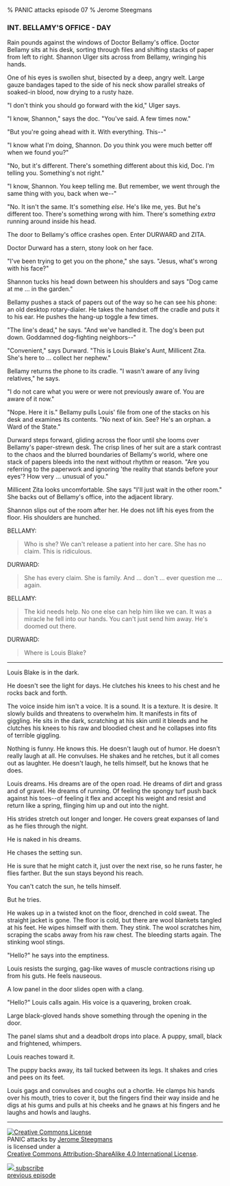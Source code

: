 % PANIC attacks episode 07
% Jerome Steegmans

### INT. BELLAMY'S OFFICE - DAY

Rain pounds against the windows of Doctor Bellamy's office. Doctor Bellamy
sits at his desk, sorting through files and shifting stacks of paper from
left to right.  Shannon Ulger sits across from Bellamy, wringing his hands.

One of his eyes is swollen shut, bisected by a deep, angry welt. Large gauze
bandages taped to the side of his neck show parallel streaks of soaked-in
blood, now drying to a rusty haze.

"I don't think you should go forward with the kid," Ulger says.

<!-- more -->

"I know, Shannon," says the doc. "You've said. A few times now."

"But you're going ahead with it. With everything. This--"

"I know what I'm doing, Shannon. Do you think you were much better off when
we found you?"

"No, but it's different. There's something different about this kid, Doc. I'm telling you. Something's not right."

"I know, Shannon. You keep telling me. But remember, we went through the same thing with you, back when we--"

"No. It isn't the same. It's something *else.* He's like me, yes. But he's
different too. There's something wrong with him. There's something *extra* running around inside his head.

The door to Bellamy's office crashes open. Enter DURWARD and ZITA.

Doctor Durward has a stern, stony look on her face. 

"I've been trying to get you on the phone," she says. "Jesus, what's wrong
with his face?"

Shannon tucks his head down between his shoulders and says "Dog came at me
... in the garden." 

Bellamy pushes a stack of papers out of the way so he can see his phone: an old desktop rotary-dialer. He takes the handset off the cradle and puts it to his ear. He pushes the hang-up toggle a few times.

"The line's dead," he says. "And we've handled it. The dog's been put down.
Goddamned dog-fighting neighbors--" 

"Convenient," says Durward. "This is Louis Blake's Aunt, Millicent Zita. She's here to ... collect her nephew."

Bellamy returns the phone to its cradle. "I wasn't aware of any living relatives," he says. 

"I do not care what you were or were not previously aware of. You are aware of it now."

"Nope. Here it is." Bellamy pulls Louis' file from one of the stacks on his desk and examines its contents. "No next of kin. See? He's an orphan. a Ward of the State."

Durward steps forward, gliding across the floor until she looms over Bellamy's paper-strewn desk. The crisp lines of her suit are a stark contrast to the chaos and the blurred boundaries of Bellamy's world, where one stack of papers bleeds into the next without rhythm or reason. "Are you referring to the paperwork and ignoring 'the reality that stands before your eyes'? How very ... unusual of you." 

Millicent Zita looks uncomfortable. She says "I'll just wait in the other room." She backs out of Bellamy's office, into the adjacent library.

Shannon slips out of the room after her. He does not lift his eyes from the floor. His shoulders are hunched.

BELLAMY:

> Who is she? We can't release a patient into her care. She has no claim. This is ridiculous.

DURWARD:

> She has every claim. She is family. And ... don't ... ever question me ... again.

BELLAMY:

> The kid needs help. No one else can help him like we can. It was a miracle he fell into our hands. You can't just send him away. He's doomed out there. 

DURWARD:

> Where is Louis Blake?  

---

Louis Blake is in the dark. 

He doesn't see the light for days. He clutches his knees to his chest and he rocks back and forth. 

The voice inside him isn't a voice. It is a sound. It is a texture. It is desire. It slowly builds and threatens to overwhelm him. It manifests in fits of giggling. He sits in the dark, scratching at his skin until it bleeds and he clutches his knees to his raw and bloodied chest and he collapses into fits of terrible giggling.

Nothing is funny. He knows this. He doesn't laugh out of humor. He doesn't
really laugh at all. He convulses. He shakes and he retches, but it all comes out as laughter. He doesn't laugh, he tells himself, but he knows that he does.

Louis dreams. His dreams are of the open road. He dreams of dirt and grass and of gravel. He dreams of running. Of feeling the spongy turf push back against his toes--of feeling it flex and accept his weight and resist and return like a spring, flinging him up and out into the night.  

His strides stretch out longer and longer. He covers great expanses of land as he flies through the night. 

He is naked in his dreams. 

He chases the setting sun. 

He is sure that he might catch it, just over the next rise, so he runs faster, he flies farther. But the sun stays beyond his reach.

You can't catch the sun, he tells himself.

But he tries.

He wakes up in a twisted knot on the floor, drenched in cold sweat. The
straight jacket is gone. The floor is cold, but there are wool blankets tangled at his feet. He wipes himself with them. They stink. The wool scratches him, scraping the scabs away from his raw chest. The bleeding starts again. The stinking wool stings.

"Hello?" he says into the emptiness.

Louis resists the surging, gag-like waves of muscle contractions rising up
from his guts. He feels nauseous.

A low panel in the door slides open with a clang. 

"Hello?" Louis calls again. His voice is a quavering, broken croak.

Large black-gloved hands shove something through the opening in the door. 

The panel slams shut and a deadbolt drops into place. A puppy, small,
black and frightened, whimpers.

Louis reaches toward it.

The puppy backs away, its tail tucked between its legs. It shakes
and cries and pees on its feet.

Louis gags and convulses and coughs out a chortle. He clamps his hands over
his mouth, tries to cover it, but the fingers find their way inside and he
digs at his gums and pulls at his cheeks and he gnaws at his fingers and he
laughs and howls and laughs.
           
<!-- ### Next time in PANIC attacks -->


<!-- Shannon appears as a Lapdog to the management. "Don't put Louis through the tests," he says.  "Something terrible will happen. -->

<!-- As the moon rises, Durward locks a stray dog in the cell with Louis. -->

<!-- The voices in Louis' head: "Look away. You aren't ready for this." -->

<!-- PLOT: Louis has a showdown with Shannon Ulger --> 

<!-- PLOT: Louis and Shannon go out of their heads.  Like two territorial creatures forced into a too-small cage --> 

<!-- PLOT: They fight.  Break things.  Louis smashes through a window and disappears out into the night -->


<hr />
<div class="center">

<p><a rel="license" href="http://creativecommons.org/licenses/by-sa/4.0/"><img alt="Creative Commons License" style="border-width:0" src="https://i.creativecommons.org/l/by-sa/4.0/80x15.png" /></a>
</br>
<span xmlns:dct="http://purl.org/dc/terms/" property="dct:title">PANIC attacks</span> by <a xmlns:cc="http://creativecommons.org/ns#" href="http://www.caligopress.com/search/label/panic" property="cc:attributionName" rel="cc:attributionURL">Jerome Steegmans</a>
</br>
is licensed under a 
</br>
<a rel="license" href="http://creativecommons.org/licenses/by-sa/4.0/">Creative Commons Attribution-ShareAlike 4.0 International License</a>.
</p>

<p>
<a href="http://feeds.feedburner.com/caligopress/PANIC" target="_blank"><img src="https://googledrive.com/host/0B8EQKh2UPI-YbUlWNmNtbkVXaU0/graphics/feed-icon-16x16-gray.gif"> subscribe</a>
<br />
<a href="http://www.caligopress.com/2014/10/panic-attacks-episode-06.html">previous episode</a>
</p>
</div>